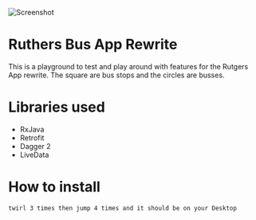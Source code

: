 ![Screenshot](https://i.imgur.com/7eam8NG.png)

# Ruthers Bus App Rewrite 

This is a playground to test and  play around with features for the Rutgers App rewrite. The square are bus stops and
the circles are busses.


# Libraries used
- RxJava
- Retrofit 
- Dagger 2
- LiveData

# How to install

` twirl 3 times then jump 4 times and it should be on your Desktop `



